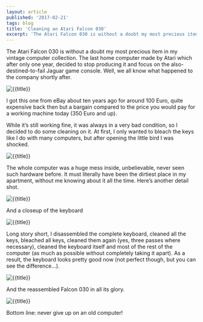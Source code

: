 ```yaml
---
layout: article
published: '2017-02-21'
tags: blog
title: 'Cleaning an Atari Falcon 030'
excerpt: 'The Atari Falcon 030 is without a doubt my most precious item in my vintage computer collection. The last home computer made by Atari which after only one year, decided to stop producing it and focus on the also-destined-to-fail Jaguar game console. Well, we all know what happened to the company shortly after.'
---
```


The Atari Falcon 030 is without a doubt my most precious item in my vintage computer collection. The last home computer made by Atari which after only one year, decided to stop producing it and focus on the also-destined-to-fail Jaguar game console. Well, we all know what happened to the company shortly after.

![{{title}}](../../assets/img/blog/falcon-1.jpg)

I got this one from eBay about ten years ago for around 100 Euro, quite expensive back then but a bargain compared to the price you would pay for a working machine today (350 Euro and up).

While it’s still working fine, it was always in a very bad condition, so I decided to do some cleaning on it. At first, I only wanted to bleach the keys like I do with many computers, but after opening the little bird I was shocked.

![{{title}}](../../assets/img/blog/falcon-2.jpg)

The whole computer was a huge mess inside, unbelievable, never seen such hardware before. It must literally have been the dirtiest place in my apartment, without me knowing about it all the time. Here’s another detail shot.

![{{title}}](../../assets/img/blog/falcon-3.jpg)

And a closeup of the keyboard

![{{title}}](../../assets/img/blog/falcon-4.jpg)

Long story short, I disassembled the complete keyboard, cleaned all the keys, bleached all keys, cleaned them again (yes, three passes where necessary), cleaned the keyboard itself and most of the rest of the computer (as much as possible without completely taking it apart). As a result, the keyboard looks pretty good now (not perfect though, but you can see the difference…).

![{{title}}](../../assets/img/blog/falcon-5.jpg)

And the reassembled Falcon 030 in all its glory.

![{{title}}](../../assets/img/blog/falcon-6.jpg)

Bottom line: never give up on an old computer!